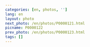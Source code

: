 ```yaml
---
categories: [en, photos, '']
lang: en
layout: photo
next_photo: /en/photos/P0000121.html
picname: P0000122
prev_photo: /en/photos/P0000123.html
tags: []
---
```

